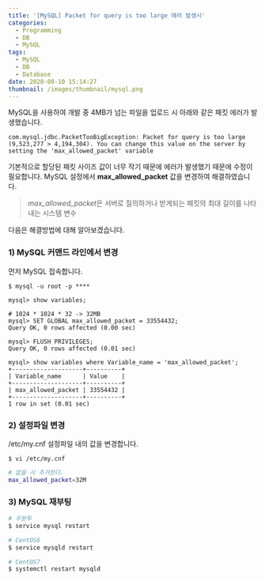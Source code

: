 ```yaml
---
title: '[MySQL] Packet for query is too large 에러 발생시'
categories:
  - Programming
  - DB
  - MySQL
tags:
  - MySQL
  - DB
  - Database
date: 2020-08-10 15:14:27
thumbnail: /images/thumbnail/mysql.png
---
```


MySQL을 사용하여 개발 중 4MB가 넘는 파일을 업로드 시 아래와 같은 패킷 에러가 발생했습니다.

```
com.mysql.jdbc.PacketTooBigException: Packet for query is too large (9,523,277 > 4,194,304). You can change this value on the server by setting the 'max_allowed_packet' variable
```

기본적으로 할당된 패킷 사이즈 값이 너무 작기 때문에 에러가 발생했기 때문에 수정이 필요합니다. MySQL 설정에서 **max_allowed_packet** 값을 변경하여 해결하였습니다.

> *max_allowed_packet*은 서버로 질의하거나 받게되는 패킷의 최대 길이를 나타내는 시스템 변수

다음은 해결방법에 대해 알아보겠습니다.

### 1) MySQL 커맨드 라인에서 변경

먼저 MySQL 접속합니다.

```shell
$ mysql -u root -p ****
```

```shell
mysql> show variables;

# 1024 * 1024 * 32 -> 32MB
mysql> SET GLOBAL max_allowed_packet = 33554432;
Query OK, 0 rows affected (0.00 sec)

mysql> FLUSH PRIVILEGES;
Query OK, 0 rows affected (0.01 sec)

mysql> show variables where Variable_name = 'max_allowed_packet';
+--------------------+----------+
| Variable_name      | Value    |
+--------------------+----------+
| max_allowed_packet | 33554432 |
+--------------------+----------+
1 row in set (0.01 sec)
```

### 2) 설정파일 변경

/etc/my.cnf 설정파일 내의 값을 변경합니다.

```shell
$ vi /etc/my.cnf
```

```bash
# 없을 시 추가한다.
max_allowed_packet=32M
```

### 3) MySQL 재부팅

```bash
# 우분투
$ service mysql restart

# CentOS6
$ service mysqld restart

# CentOS7
$ systemctl restart mysqld
```

